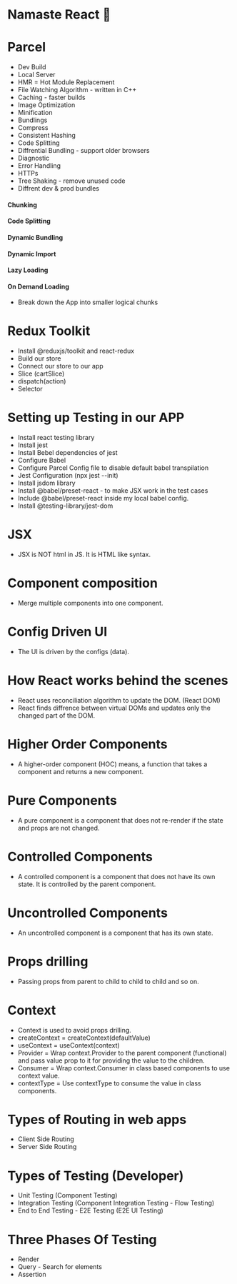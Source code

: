 # Namaste React 🚀

# Parcel
- Dev Build
- Local Server
- HMR = Hot Module Replacement
- File Watching Algorithm - written in C++
- Caching - faster builds
- Image Optimization
- Minification
- Bundlings
- Compress
- Consistent Hashing
- Code Splitting
- Diffrential Bundling - support older browsers
- Diagnostic
- Error Handling
- HTTPs
- Tree Shaking - remove unused code
- Diffrent dev & prod bundles

#### Chunking
#### Code Splitting
#### Dynamic Bundling
#### Dynamic Import
#### Lazy Loading
#### On Demand Loading
- Break down the App into smaller logical chunks

# Redux Toolkit
- Install @reduxjs/toolkit and react-redux
- Build our store
- Connect our store to our app
- Slice (cartSlice)
- dispatch(action)
- Selector

# Setting up Testing in our APP
- Install react testing library
- Install jest
- Install Bebel dependencies of jest
- Configure Babel
- Configure Parcel Config file to disable default babel transpilation
- Jest Configuration (npx jest --init)
- Install jsdom library
- Install @babel/preset-react - to make JSX work in the test cases
- Include @babel/preset-react inside my local babel config.
- Install @testing-library/jest-dom

# JSX
- JSX is NOT html in JS. It is HTML like syntax.

# Component composition
- Merge multiple components into one component.

# Config Driven UI
- The UI is driven by the configs (data).

# How React works behind the scenes
- React uses reconciliation algorithm to update the DOM. (React DOM)
- React finds diffrence between virtual DOMs and updates only the changed part of the DOM.

# Higher Order Components
- A higher-order component (HOC) means, a function that takes a component and returns a new component.

# Pure Components
- A pure component is a component that does not re-render if the state and props are not changed.

# Controlled Components
- A controlled component is a component that does not have its own state. It is controlled by the parent component.

# Uncontrolled Components
- An uncontrolled component is a component that has its own state.

# Props drilling
- Passing props from parent to child to child to child and so on.

# Context
- Context is used to avoid props drilling.
- createContext = createContext(defaultValue)
- useContext = useContext(context)
- Provider = Wrap context.Provider to the parent component (functional) and pass value prop to it for providing the value to the children.
- Consumer = Wrap context.Consumer in class based components to use context value.
- contextType = Use contextType to consume the value in class components.

# Types of Routing in web apps
- Client Side Routing
- Server Side Routing

# Types of Testing (Developer)
- Unit Testing (Component Testing)
- Integration Testing (Component Integration Testing - Flow Testing)
- End to End Testing - E2E Testing (E2E UI Testing)

# Three Phases Of Testing
- Render
- Query - Search for elements
- Assertion